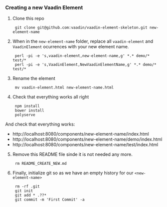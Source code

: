 ### Creating a new Vaadin Element

1. Clone this repo

        git clone git@github.com:vaadin/vaadin-element-skeleton.git new-element-name

2. When in the `new-element-name` folder, replace all `vaadin-element` and `VaadinElement` ocurrences with your new element name.

        perl -pi -e 's,vaadin-element,new-element-name,g' *.* demo/* test/*
        perl -pi -e 's,VaadinElement,NewVaadinElementName,g' *.* demo/* test/*

3. Rename the element

        mv vaadin-element.html new-element-name.html

4. Check that everything works all right

        npm install
        bower install
        polyserve

  And check that everything works:
  
  - http://localhost:8080/components/new-element-name/index.html
  - http://localhost:8080/components/new-element-name/demo/index.html
  - http://localhost:8080/components/new-element-name/test/index.html

5. Remove this README file sinde it is not needed any more.

        rm README_CREATE_NEW.md

5. Finally, initialize git so as we have an empty history for our `<new-element-name>`

        rm -rf .git
        git init
        git add * .??*
        git commit -m 'First Commit' -a

